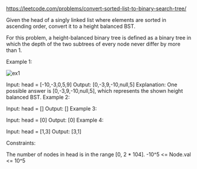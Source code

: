 https://leetcode.com/problems/convert-sorted-list-to-binary-search-tree/

Given the head of a singly linked list where elements are sorted in ascending order, convert it to a height balanced BST.

For this problem, a height-balanced binary tree is defined as a binary tree in which the depth of the two subtrees of every node never differ by more than 1.

 

Example 1:

![ex1](https://assets.leetcode.com/uploads/2020/08/17/linked.jpg)

Input: head = [-10,-3,0,5,9]
Output: [0,-3,9,-10,null,5]
Explanation: One possible answer is [0,-3,9,-10,null,5], which represents the shown height balanced BST.
Example 2:

Input: head = []
Output: []
Example 3:

Input: head = [0]
Output: [0]
Example 4:

Input: head = [1,3]
Output: [3,1]
 

Constraints:

The number of nodes in head is in the range [0, 2 * 104].
-10^5 <= Node.val <= 10^5

